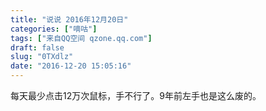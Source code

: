 ```yaml
---
title: "说说 2016年12月20日"
categories: ["嘀咕"]
tags: ["来自QQ空间 qzone.qq.com"]
draft: false
slug: "0TXdlz"
date: "2016-12-20 15:05:16"
---
```


每天最少点击12万次鼠标，手不行了。9年前左手也是这么废的。
